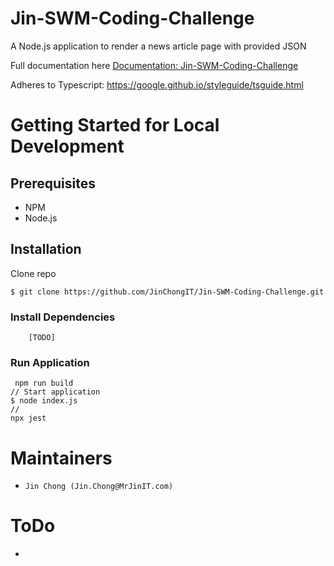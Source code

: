 # Jin-SWM-Coding-Challenge

A Node.js application to render a news article page with provided JSON

Full documentation here [Documentation: Jin-SWM-Coding-Challenge](https://docs.google.com/document/d/1lFjd78ZBSuAuxywzAGThZcK9NmWLTK-q8zuIDYYdmKM)

Adheres to Typescript: https://google.github.io/styleguide/tsguide.html

# Getting Started for Local Development

## Prerequisites

- NPM
- Node.js

## Installation

Clone repo
```
$ git clone https://github.com/JinChongIT/Jin-SWM-Coding-Challenge.git
```

### Install Dependencies

```
    [TODO]
```

### Run Application
```
 npm run build
// Start application 
$ node index.js
//
npx jest
```

# Maintainers
* `Jin Chong (Jin.Chong@MrJinIT.com)`

# ToDo

- 
